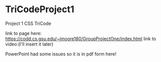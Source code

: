 # TriCodeProject1
Project 1 CSS TriCode

link to page here: https://codd.cs.gsu.edu/~jmoore180/GroupProjectOne/index.html
link to video:(I'll insert it later)

PowerPoint had some issues so it is in pdf form here!
